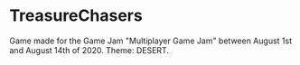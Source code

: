 # TreasureChasers
Game made for the Game Jam "Multiplayer Game Jam" between August 1st and August 14th of 2020. Theme: DESERT.
